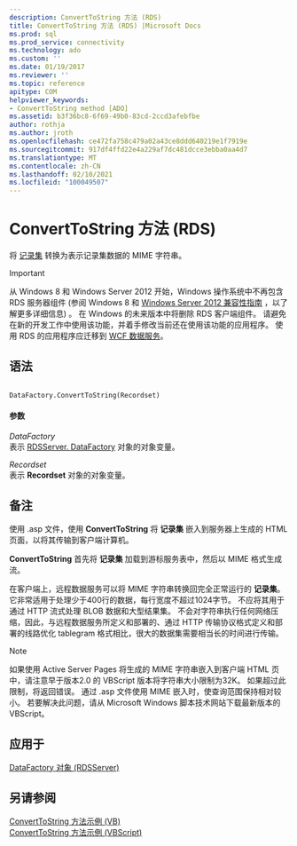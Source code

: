```yaml
---
description: ConvertToString 方法 (RDS)
title: ConvertToString 方法 (RDS) |Microsoft Docs
ms.prod: sql
ms.prod_service: connectivity
ms.technology: ado
ms.custom: ''
ms.date: 01/19/2017
ms.reviewer: ''
ms.topic: reference
apitype: COM
helpviewer_keywords:
- ConvertToString method [ADO]
ms.assetid: b3f36bc8-6f69-49b0-83cd-2ccd3afebfbe
author: rothja
ms.author: jroth
ms.openlocfilehash: ce472fa758c479a02a43ce8ddd640219e1f7919e
ms.sourcegitcommit: 917df4ffd22e4a229af7dc481dcce3ebba0aa4d7
ms.translationtype: MT
ms.contentlocale: zh-CN
ms.lasthandoff: 02/10/2021
ms.locfileid: "100049507"
---
```

# <a name="converttostring-method-rds"></a>ConvertToString 方法 (RDS)
将 [记录集](../ado-api/recordset-object-ado.md) 转换为表示记录集数据的 MIME 字符串。  
  
> [!IMPORTANT]
>  从 Windows 8 和 Windows Server 2012 开始，Windows 操作系统中不再包含 RDS 服务器组件 (参阅 Windows 8 和 [Windows Server 2012 兼容性指南](https://www.microsoft.com/download/details.aspx?id=27416) ，以了解更多详细信息) 。 在 Windows 的未来版本中将删除 RDS 客户端组件。 请避免在新的开发工作中使用该功能，并着手修改当前还在使用该功能的应用程序。 使用 RDS 的应用程序应迁移到 [WCF 数据服务](/dotnet/framework/wcf/)。  
  
## <a name="syntax"></a>语法  
  
```  
  
DataFactory.ConvertToString(Recordset)  
```  
  
#### <a name="parameters"></a>参数  
 *DataFactory*  
 表示 [RDSServer. DataFactory](./datafactory-object-rdsserver.md) 对象的对象变量。  
  
 *Recordset*  
 表示 **Recordset** 对象的对象变量。  
  
## <a name="remarks"></a>备注  
 使用 .asp 文件，使用 **ConvertToString** 将 **记录集** 嵌入到服务器上生成的 HTML 页面，以将其传输到客户端计算机。  
  
 **ConvertToString** 首先将 **记录集** 加载到游标服务表中，然后以 MIME 格式生成流。  
  
 在客户端上，远程数据服务可以将 MIME 字符串转换回完全正常运行的 **记录集**。 它非常适用于处理少于400行的数据，每行宽度不超过1024字节。 不应将其用于通过 HTTP 流式处理 BLOB 数据和大型结果集。 不会对字符串执行任何网络压缩，因此，与远程数据服务所定义和部署的、通过 HTTP 传输协议格式定义和部署的线路优化 tablegram 格式相比，很大的数据集需要相当长的时间进行传输。  
  
> [!NOTE]
>  如果使用 Active Server Pages 将生成的 MIME 字符串嵌入到客户端 HTML 页中，请注意早于版本2.0 的 VBScript 版本将字符串大小限制为32K。 如果超过此限制，将返回错误。 通过 .asp 文件使用 MIME 嵌入时，使查询范围保持相对较小。 若要解决此问题，请从 Microsoft Windows 脚本技术网站下载最新版本的 VBScript。  
  
## <a name="applies-to"></a>应用于  
 [DataFactory 对象 (RDSServer)](./datafactory-object-rdsserver.md)  
  
## <a name="see-also"></a>另请参阅  
 [ConvertToString 方法示例 (VB) ](../ado-api/converttostring-method-example-vb.md)   
 [ConvertToString 方法示例 (VBScript)](./converttostring-method-example-vbscript.md)